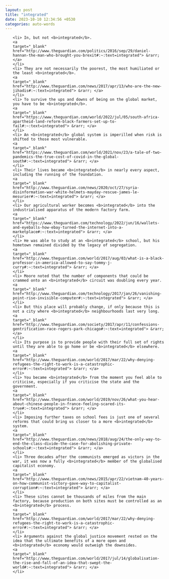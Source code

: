 ```yaml
---
layout: post
title: "integrated"
date: 2023-10-10 12:34:56 +0530
categories: auto-words
---
```

<ol>

    <li> In, but not <b>integrated</b>.
    <a 
    target="_blank" 
    href="http://www.theguardian.com/politics/2016/sep/29/daniel-hannan-the-man-who-brought-you-brexit#:~:text=integrated"> &rarr; </a>
    </li>
    <li> They are not necessarily the poorest, the most humiliated or the least <b>integrated</b>.
    <a 
    target="_blank" 
    href="http://www.theguardian.com/news/2017/apr/13/who-are-the-new-jihadis#:~:text=integrated"> &rarr; </a>
    </li>
    <li> To survive the ups and downs of being on the global market, you have to be <b>integrated</b>.
    <a 
    target="_blank" 
    href="https://www.theguardian.com/world/2022/jul/05/south-africa-apartheid-land-reform-black-farmers-set-up-to-fail#:~:text=integrated"> &rarr; </a>
    </li>
    <li> An <b>integrated</b> global system is imperilled when risk is shifted to those most vulnerable.
    <a 
    target="_blank" 
    href="https://www.theguardian.com/world/2021/nov/23/a-tale-of-two-pandemics-the-true-cost-of-covid-in-the-global-south#:~:text=integrated"> &rarr; </a>
    </li>
    <li> Their lives became <b>integrated</b> in nearly every aspect, including the running of the foundation.
    <a 
    target="_blank" 
    href="http://www.theguardian.com/news/2020/oct/27/syria-disinformation-war-white-helmets-mayday-rescue-james-le-mesurier#:~:text=integrated"> &rarr; </a>
    </li>
    <li> Our agricultural worker becomes <b>integrated</b> into the industrialised apparatus of the modern factory farm.
    <a 
    target="_blank" 
    href="https://www.theguardian.com/technology/2022/jun/16/wallets-and-eyeballs-how-ebay-turned-the-internet-into-a-marketplace#:~:text=integrated"> &rarr; </a>
    </li>
    <li> He was able to study at an <b>integrated</b> school, but his hometown remained divided by the legacy of segregation.
    <a 
    target="_blank" 
    href="http://www.theguardian.com/world/2017/aug/03/what-is-a-black-professor-in-america-allowed-to-say-tommy-j-curry#:~:text=integrated"> &rarr; </a>
    </li>
    <li> Moore noted that the number of components that could be crammed onto an <b>integrated</b> circuit was doubling every year.
    <a 
    target="_blank" 
    href="http://www.theguardian.com/technology/2017/jan/26/vanishing-point-rise-invisible-computer#:~:text=integrated"> &rarr; </a>
    </li>
    <li> But this place will probably change, if only because this is not a city where <b>integrated</b> neighbourhoods last very long.
    <a 
    target="_blank" 
    href="http://www.theguardian.com/society/2017/apr/11/confessions-gentrification-race-rogers-park-chicago#:~:text=integrated"> &rarr; </a>
    </li>
    <li> Its purpose is to provide people with their full set of rights until they are able to go home or be <b>integrated</b> elsewhere.
    <a 
    target="_blank" 
    href="http://www.theguardian.com/world/2017/mar/22/why-denying-refugees-the-right-to-work-is-a-catastrophic-error#:~:text=integrated"> &rarr; </a>
    </li>
    <li> You became <b>integrated</b> from the moment you feel able to criticise, especially if you criticise the state and the government.
    <a 
    target="_blank" 
    href="http://www.theguardian.com/world/2019/nov/26/what-you-hear-about-chinese-people-in-france-feeling-scared-its-true#:~:text=integrated"> &rarr; </a>
    </li>
    <li> Imposing further taxes on school fees is just one of several reforms that could bring us closer to a more <b>integrated</b> system.
    <a 
    target="_blank" 
    href="http://www.theguardian.com/news/2018/aug/24/the-only-way-to-end-the-class-divide-the-case-for-abolishing-private-schools#:~:text=integrated"> &rarr; </a>
    </li>
    <li> Three decades after the communists emerged as victors in the war, it was now a fully <b>integrated</b> member of the globalised capitalist economy.
    <a 
    target="_blank" 
    href="http://www.theguardian.com/news/2015/apr/22/vietnam-40-years-on-how-communist-victory-gave-way-to-capitalist-corruption#:~:text=integrated"> &rarr; </a>
    </li>
    <li> These sites cannot be thousands of miles from the main factory, because production on both sites must be controlled as an <b>integrated</b> process.
    <a 
    target="_blank" 
    href="http://www.theguardian.com/world/2017/mar/22/why-denying-refugees-the-right-to-work-is-a-catastrophic-error#:~:text=integrated"> &rarr; </a>
    </li>
    <li> Arguments against the global justice movement rested on the idea that the ultimate benefits of a more open and <b>integrated</b> economy would outweigh the downsides.
    <a 
    target="_blank" 
    href="http://www.theguardian.com/world/2017/jul/14/globalisation-the-rise-and-fall-of-an-idea-that-swept-the-world#:~:text=integrated"> &rarr; </a>
    </li>